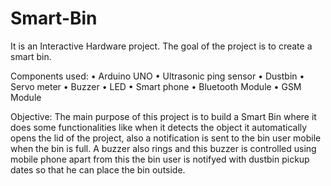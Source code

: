# Smart-Bin
It is an Interactive Hardware project. The goal of the project is to create a smart bin.

Components used:
•	Arduino UNO
•	Ultrasonic ping sensor
•	Dustbin
•	Servo meter
•	Buzzer
•	LED
•	Smart phone
•	Bluetooth Module
•	GSM Module

Objective:
The main purpose of this project is to build a Smart Bin where it does some functionalities like when it detects the object it automatically opens the lid of the project, also a notification is sent to the bin user mobile when the bin is full. A buzzer also rings and this buzzer is controlled using mobile phone apart from this the bin user is notifyed with dustbin pickup dates so that he can place the bin outside.
